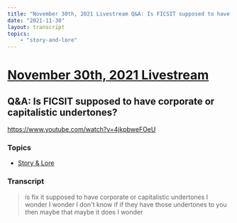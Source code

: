 ```yaml
---
title: "November 30th, 2021 Livestream Q&A: Is FICSIT supposed to have corporate or capitalistic undertones?"
date: "2021-11-30"
layout: transcript
topics:
    - "story-and-lore"
---
```

# [November 30th, 2021 Livestream](../2021-11-30.md)
## Q&A: Is FICSIT supposed to have corporate or capitalistic undertones?
https://www.youtube.com/watch?v=4jkpbweFOeU

### Topics
* [Story & Lore](../topics/story-and-lore.md)

### Transcript

> is fix it supposed to have corporate or capitalistic undertones I wonder I wonder I don't know if if they have those undertones to you then maybe that maybe it does I wonder

